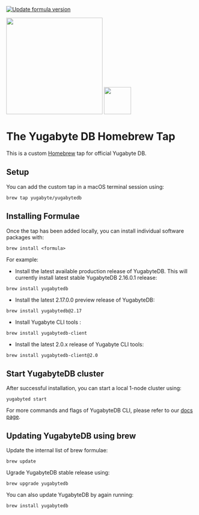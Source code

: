 [![Update formula version](https://github.com/yugabyte/homebrew-yugabytedb/workflows/Update%20formula%20version/badge.svg)](https://github.com/yugabyte/homebrew-yugabytedb/actions?query=workflow%3A%22Update+formula+version%22)

<img src="https://www.yugabyte.com/wp-content/themes/yugabyte/assets/images/yugabyteDB-site-logo-new-blue.svg" width="256"/> <img src="https://brew.sh/assets/img/homebrew-256x256.png" height="72">

# The Yugabyte DB Homebrew Tap

This is a custom [Homebrew](https://brew.sh) tap for official Yugabyte DB.

## Setup

You can add the custom tap in a macOS terminal session using:

```
brew tap yugabyte/yugabytedb
```

## Installing Formulae

Once the tap has been added locally, you can install individual software packages with:

```
brew install <formula>
```

For example:

 * Install the latest available production release of YugabyteDB. This will currently install latest stable YugabyteDB 2.16.0.1 release:
 ```
 brew install yugabytedb
 ```
 * Install the latest 2.17.0.0 preview release of YugabyteDB:
 ```
 brew install yugabytedb@2.17
 ```
 * Install Yugabyte CLI tools :
 ```
 brew install yugabytedb-client
 ```
 * Install the latest 2.0.x release of Yugabyte CLI tools:
 ```
 brew install yugabytedb-client@2.0
 ```

## Start YugabyteDB cluster

After successful installation, you can start a local 1-node cluster using:
```
yugabyted start
```
For more commands and flags of YugabyteDB CLI, please refer to our [docs page](https://docs.yugabyte.com/preview/reference/configuration/yugabyted/).

## Updating YugabyteDB using brew

Update the internal list of brew formulae:
```
brew update
```
Ugrade YugabyteDB stable release using:
```
brew upgrade yugabytedb
```
You can also update YugabyteDB by again running:
```
brew install yugabytedb
```
